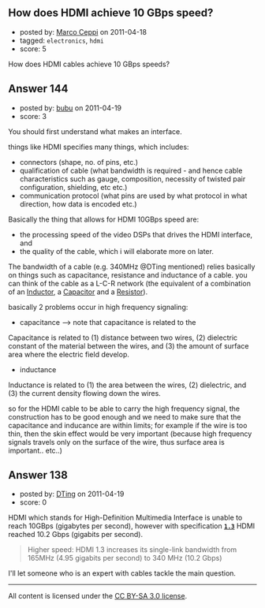 ## How does HDMI achieve 10 GBps speed?

- posted by: [Marco Ceppi](https://stackexchange.com/users/-1/14-marco-ceppi) on 2011-04-18
- tagged: `electronics`, `hdmi`
- score: 5

How does HDMI cables achieve 10 GBps speeds?


## Answer 144

- posted by: [bubu](https://stackexchange.com/users/-1/109-bubu) on 2011-04-19
- score: 3

<p>You should first understand what makes an interface.</p>

<p>things like HDMI specifies many things, which includes:</p>

<ul>
<li>connectors (shape, no. of pins, etc.)</li>
<li>qualification of cable (what bandwidth is required - and hence cable characteristics such as gauge, composition, necessity of twisted pair configuration, shielding, etc etc.)</li>
<li>communication protocol (what pins are used by what protocol in what direction, how data is encoded etc.)</li>
</ul>

<p>Basically the thing that allows for HDMI 10GBps speed are:</p>

<ul>
<li>the processing speed of the video DSPs that drives the HDMI interface, and</li>
<li>the quality of the cable, which i will elaborate more on later.</li>
</ul>

<p>The bandwidth of a cable (e.g. 340MHz @DTing mentioned) relies basically on things such as capacitance, resistance and inductance of a cable. you can think of the cable as a L-C-R network (the equivalent of a combination of an <a href="http://en.wikipedia.org/wiki/Inductor" rel="nofollow">Inductor</a>, a <a href="http://en.wikipedia.org/wiki/Capacitor" rel="nofollow">Capacitor</a> and a <a href="http://en.wikipedia.org/wiki/Resistor" rel="nofollow">Resistor</a>).</p>

<p>basically 2 problems occur in high frequency signaling:</p>

<ul>
<li>capacitance --> note that capacitance is related to the </li>
</ul>

<p>Capacitance is related to (1) distance between two wires, (2) dielectric constant of the material between the wires, and (3) the amount of surface area where the electric field develop.</p>

<ul>
<li>inductance</li>
</ul>

<p>Inductance is related to (1) the area between the wires, (2) dielectric, and (3) the current density flowing down the wires.</p>

<p>so for the HDMI cable to be able to carry the high frequency signal, the construction has to be good enough and we need to make sure that the capacitance and inducance are within limits; for example if the wire is too thin, then the skin effect would be very important (because high frequency signals travels only on the surface of the wire, thus surface area is important.. etc..) </p>



## Answer 138

- posted by: [DTing](https://stackexchange.com/users/-1/62-dting) on 2011-04-19
- score: 0

<p>HDMI which stands for High-Definition Multimedia Interface is unable to reach 10GBps (gigabytes per second), however with specification <a href="http://www.hdmi.org/press/pr/pr_20060622.aspx" rel="nofollow"><strong><code>1.3</code></strong></a> HDMI reached 10.2 Gbps (gigabits per second).</p>

<blockquote>
  <p>Higher speed: HDMI 1.3 increases its
  single-link bandwidth from 165MHz
  (4.95 gigabits per second) to 340 MHz
  (10.2 Gbps)</p>
</blockquote>

<p>I'll let someone who is an expert with cables tackle the main question.</p>




---

All content is licensed under the [CC BY-SA 3.0 license](https://creativecommons.org/licenses/by-sa/3.0/).
